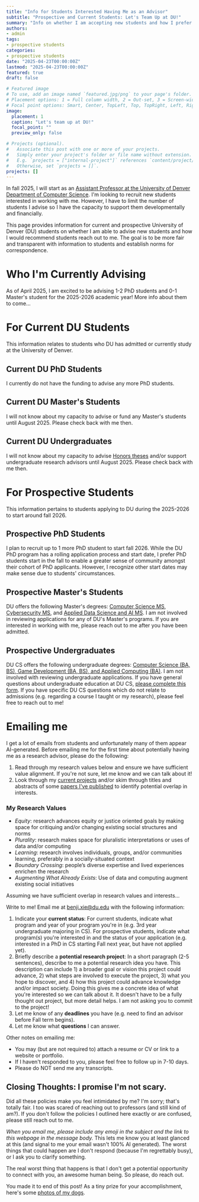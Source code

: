 ```yaml
---
title: "Info for Students Interested Having Me as an Advisor"
subtitle: "Prospective and Current Students: Let's Team Up at DU!"
summary: "Info on whether I am accepting new students and how I prefer students contact me."
authors:
- admin
tags:
- prospective students
categories:
- prospective students
date: "2025-04-23T00:00:00Z"
lastmod: "2025-04-23T00:00:00Z"
featured: true
draft: false

# Featured image
# To use, add an image named `featured.jpg/png` to your page's folder.
# Placement options: 1 = Full column width, 2 = Out-set, 3 = Screen-width
# Focal point options: Smart, Center, TopLeft, Top, TopRight, Left, Right, BottomLeft, Bottom, BottomRight
image:
  placement: 1
  caption: "Let's team up at DU!"
  focal_point: ""
  preview_only: false

# Projects (optional).
#   Associate this post with one or more of your projects.
#   Simply enter your project's folder or file name without extension.
#   E.g. `projects = ["internal-project"]` references `content/project/deep-learning/index.md`.
#   Otherwise, set `projects = []`.
projects: []
---
```


In fall 2025, I will start as an [Assistant Professor at the University of Denver Department of Computer Science](https://ritchieschool.du.edu/about/people/benjamin-xie). I'm looking to recruit new students interested in working with me. However, I have to limit the number of students I advise so I have the capacity to support them developmentally and financially.

This page provides information for current and prospective University of Denver (DU) students on whether I am able to advise new students and how I would recommend students reach out to me. The goal is to be more fair and transparent with information to students and establish norms for correspondence.

# Who I'm Currently Advising
As of April 2025, I am excited to be advising 1-2 PhD students and 0-1 Master's student for the 2025-2026 academic year! More info about them to come...

# For Current DU Students
This information relates to students who DU has admitted or currently study at the University of Denver.

## Current DU PhD Students
I currently do not have the funding to advise any more PhD students.

## Current DU Master's Students
I will not know about my capacity to advise or fund any Master's students until August 2025. Please check back with me then.

## Current DU Undergraduates
I will not know about my capacity to advise [Honors theses](https://bulletin.du.edu/undergraduate/graduationpolicies/degrees_with_honors/) and/or support undergraduate research advisors until August 2025. Please check back with me then.

# For Prospective Students
This information pertains to students applying to DU during the 2025-2026 to start around fall 2026.

## Prospective PhD Students
I plan to recruit up to 1 more PhD student to start fall 2026. While the DU PhD program has a rolling application process and start date, I prefer PhD students start in the fall to enable a greater sense of community amongst their cohort of PhD applicants. However, I recognize other start dates may make sense due to students' circumstances.

## Prospective Master's Students
DU offers the following Master's degrees: [Computer Science MS](https://ritchieschool.du.edu/academics-education/gr-programs/ms-computer-science), [Cybersecurity MS](https://ritchieschool.du.edu/academics-education/gr-programs/ms-cybersecurity), and [Applied Data Science and AI MS](https://ritchieschool.du.edu/academics-education/gr-programs/ms-online-applied-data-science-and-artificial-intelligence). I am not involved in reviewing applications for any of DU's Master's programs. If you are interested in working with me, please reach out to me after you have been admitted.

## Prospective Undergraduates
DU CS offers the following undergraduate degrees: [Computer Science (BA, BS), Game Development (BA, BS), and Applied Computing (BA)](https://ritchieschool.du.edu/computer-science/cs-undergraduate). I am not involved with reviewing undergraduate applications. If you have general questions about undergraduate education at DU CS, [please complete this form](https://admission.du.edu/register/requestinformation). If you have specific DU CS questions which do not relate to admissions (e.g. regarding a course I taught or my research), please feel free to reach out to me!

# Emailing me
I get a lot of emails from students and unfortunately many of them appear AI-generated. Before emailing me for the first time about potentially having me as a research advisor, please do the following:

1. Read through my research values below and ensure we have sufficient value alignment. If you're not sure, let me know and we can talk about it!
2. Look through my [current projects](/#projects) and/or skim through titles and abstracts of some [papers I've published](/publication/) to identify potential overlap in interests.

### My Research Values
* *Equity*: research advances equity or justice oriented goals by making space for critiquing and/or changing existing social structures and norms
* *Plurality*: research makes space for pluralistic interpretations or uses of data and/or computing
* *Learning*: research involves individuals, groups, and/or communities learning, preferably in a socially-situated context
* *Boundary Crossing*: people’s diverse expertise and lived experiences enrichen the research
* *Augmenting What Already Exists*: Use of data and computing augment existing social initiatives

Assuming we have sufficient overlap in research values and interests...

Write to me! Email me at benji.xie@du.edu with the following information:
1. Indicate your **current status**: For current students, indicate what program and year of your program you're in (e.g. 3rd year undergraduate majoring in CS). For prospective students, indicate what program(s) you're interested in and the status of your application (e.g. interested in a PhD in CS starting Fall next year, but have not applied yet).
2. Briefly describe a **potential research project**: In a short paragraph (2-5 sentences), describe to me a potential research idea you have. This description can include 1) a broader goal or vision this project could advance, 2) what steps are involved to execute the project, 3) what you hope to discover, and 4) how this project could advance knowledge and/or impact society. Doing this gives me a concrete idea of what you're interested so we can talk about it. It doesn't have to be a fully thought out project, but more detail helps. I am not asking you to commit to the project!
3. Let me know of any **deadlines** you have (e.g. need to find an advisor before Fall term begins).
4. Let me know what **questions** I can answer.

Other notes on emailing me:
- You may (but are not required to) attach a resume or CV or link to a website or portfolio.
- If I haven't responded to you, please feel free to follow up in 7-10 days.
- Please do NOT send me any transcripts.

## Closing Thoughts: I promise I'm not scary.
Did all these policies make you feel intimidated by me? I'm sorry; that's totally fair. I too was scared of reaching out to professors (and still kind of am?). If you don't follow the policies I outlined here exactly or are confused, please still reach out to me. 

*When you email me, please include any emoji in the subject and the link to this webpage in the message body.* This lets me know you at least glanced at this (and signal to me your email wasn't 100% AI generated). The worst things that could happen are I don't respond (because I'm regrettably busy), or I ask you to clarify something. 

The real worst thing that happens is that I don't get a potential opportunity to connect with you, an awesome human being. So please, do reach out.

You made it to end of this post! As a tiny prize for your accomplishment, here's some [photos of my dogs](/dogs).
